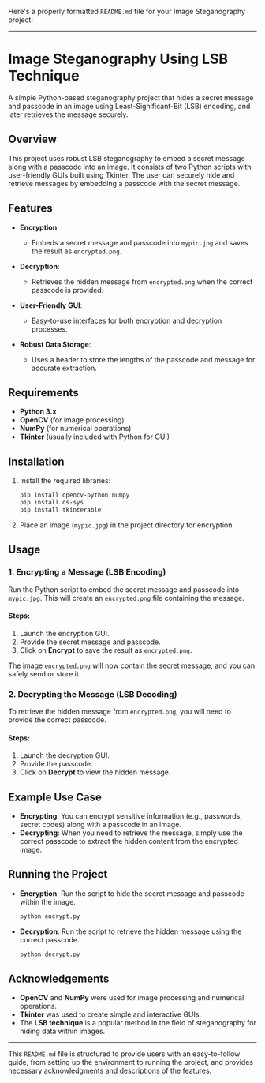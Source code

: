 Here's a properly formatted `README.md` file for your Image Steganography project:

---

# Image Steganography Using LSB Technique

A simple Python-based steganography project that hides a secret message and passcode in an image using Least-Significant-Bit (LSB) encoding, and later retrieves the message securely.

## Overview

This project uses robust LSB steganography to embed a secret message along with a passcode into an image. It consists of two Python scripts with user-friendly GUIs built using Tkinter. The user can securely hide and retrieve messages by embedding a passcode with the secret message.

## Features

- **Encryption**: 
  - Embeds a secret message and passcode into `mypic.jpg` and saves the result as `encrypted.png`.

- **Decryption**:
  - Retrieves the hidden message from `encrypted.png` when the correct passcode is provided.

- **User-Friendly GUI**:
  - Easy-to-use interfaces for both encryption and decryption processes.

- **Robust Data Storage**:
  - Uses a header to store the lengths of the passcode and message for accurate extraction.

## Requirements

- **Python 3.x**
- **OpenCV** (for image processing)
- **NumPy** (for numerical operations)
- **Tkinter** (usually included with Python for GUI)

## Installation

1. Install the required libraries:
   ```bash
   pip install opencv-python numpy
   pip install os-sys
   pip install tkinterable
   ```

2. Place an image (`mypic.jpg`) in the project directory for encryption.

## Usage

### 1. Encrypting a Message (LSB Encoding)

Run the Python script to embed the secret message and passcode into `mypic.jpg`. This will create an `encrypted.png` file containing the message.

#### Steps:
1. Launch the encryption GUI.
2. Provide the secret message and passcode.
3. Click on **Encrypt** to save the result as `encrypted.png`.

The image `encrypted.png` will now contain the secret message, and you can safely send or store it.

### 2. Decrypting the Message (LSB Decoding)

To retrieve the hidden message from `encrypted.png`, you will need to provide the correct passcode.

#### Steps:
1. Launch the decryption GUI.
2. Provide the passcode.
3. Click on **Decrypt** to view the hidden message.

## Example Use Case

- **Encrypting**: You can encrypt sensitive information (e.g., passwords, secret codes) along with a passcode in an image.
- **Decrypting**: When you need to retrieve the message, simply use the correct passcode to extract the hidden content from the encrypted image.

## Running the Project

- **Encryption**: Run the script to hide the secret message and passcode within the image.
   ```bash
   python encrypt.py
   ```

- **Decryption**: Run the script to retrieve the hidden message using the correct passcode.
   ```bash
   python decrypt.py
   ```

## Acknowledgements

- **OpenCV** and **NumPy** were used for image processing and numerical operations.
- **Tkinter** was used to create simple and interactive GUIs.
- The **LSB technique** is a popular method in the field of steganography for hiding data within images.

---

This `README.md` file is structured to provide users with an easy-to-follow guide, from setting up the environment to running the project, and provides necessary acknowledgments and descriptions of the features.
